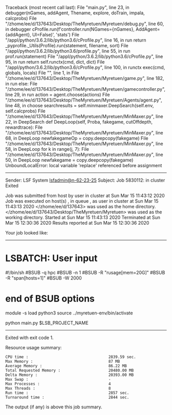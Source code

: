 Traceback (most recent call last):
  File "main.py", line 23, in <module>
    debugger(nGames, addAgent, Thename, explore, doTrain, impala, calcprobs)
  File "/zhome/ee/d/137643/Desktop/TheMyretuen/Myretuen/debug.py", line 60, in debugger
    cProfile.run(f'controller.run(NGames={nGames}, AddAgent={addAgent}, UI=False)', 'stats')
  File "/appl/python/3.6.2/lib/python3.6/cProfile.py", line 16, in run
    return _pyprofile._Utils(Profile).run(statement, filename, sort)
  File "/appl/python/3.6.2/lib/python3.6/profile.py", line 55, in run
    prof.run(statement)
  File "/appl/python/3.6.2/lib/python3.6/cProfile.py", line 95, in run
    return self.runctx(cmd, dict, dict)
  File "/appl/python/3.6.2/lib/python3.6/cProfile.py", line 100, in runctx
    exec(cmd, globals, locals)
  File "<string>", line 1, in <module>
  File "/zhome/ee/d/137643/Desktop/TheMyretuen/Myretuen/game.py", line 182, in run
    else:
  File "/zhome/ee/d/137643/Desktop/TheMyretuen/Myretuen/gamecontroller.py", line 29, in run
    action = agent.choose(actions)
  File "/zhome/ee/d/137643/Desktop/TheMyretuen/Myretuen/Agents/agent.py", line 48, in choose
    searchresults = self.minmaxer.DeepSearch(self.env, self.calcprobs)
  File "/zhome/ee/d/137643/Desktop/TheMyretuen/Myretuen/MinMaxer.py", line 22, in DeepSearch
    def DeepLoop(self, Proba, fakegame, cutOffdepth, rewardtrace):
  File "/zhome/ee/d/137643/Desktop/TheMyretuen/Myretuen/MinMaxer.py", line 68, in DeepLoop
    newfakegameOp = copy.deepcopy(fakegame)
  File "/zhome/ee/d/137643/Desktop/TheMyretuen/Myretuen/MinMaxer.py", line 58, in DeepLoop
    for k in range(j, 7):
  File "/zhome/ee/d/137643/Desktop/TheMyretuen/Myretuen/MinMaxer.py", line 50, in DeepLoop
    newfakegame = copy.deepcopy(fakegame)
UnboundLocalError: local variable 'replace' referenced before assignment

------------------------------------------------------------
Sender: LSF System <lsfadmin@n-62-23-25>
Subject: Job 5830112: <NNAgent5MinMax-2-5> in cluster <dcc> Exited

Job <NNAgent5MinMax-2-5> was submitted from host <n-62-27-18> by user <s183905> in cluster <dcc> at Sun Mar 15 11:43:12 2020
Job was executed on host(s) <n-62-23-25>, in queue <hpc>, as user <s183905> in cluster <dcc> at Sun Mar 15 11:43:13 2020
</zhome/ee/d/137643> was used as the home directory.
</zhome/ee/d/137643/Desktop/TheMyretuen/Myretuen> was used as the working directory.
Started at Sun Mar 15 11:43:13 2020
Terminated at Sun Mar 15 12:30:36 2020
Results reported at Sun Mar 15 12:30:36 2020

Your job looked like:

------------------------------------------------------------
# LSBATCH: User input
#!/bin/sh
#BSUB -q hpc
#BSUB -n 1
#BSUB -R "rusage[mem=20G]"
#BSUB -R "span[hosts=1]"
#BSUB -W 2000
# end of BSUB options

module -s load python3
source ../myretuen-env/bin/activate

python main.py $LSB_PROJECT_NAME


------------------------------------------------------------

Exited with exit code 1.

Resource usage summary:

    CPU time :                                   2839.59 sec.
    Max Memory :                                 87 MB
    Average Memory :                             86.22 MB
    Total Requested Memory :                     20480.00 MB
    Delta Memory :                               20393.00 MB
    Max Swap :                                   -
    Max Processes :                              4
    Max Threads :                                8
    Run time :                                   2857 sec.
    Turnaround time :                            2844 sec.

The output (if any) is above this job summary.

